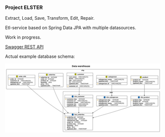 ### Project ELSTER
Extract, Load, Save, Transform, Edit, Repair.

Etl-service based on Spring Data JPA with multiple datasources.

Work in progress.

[Swagger REST API](http://localhost:8080/swagger-ui/index.html)

Actual example database schema: 

![Screenshot](db_schema.svg)

